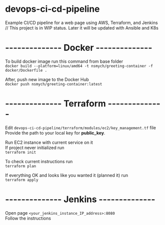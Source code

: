 # devops-ci-cd-pipeline
Example CI/CD pipeline for a web page using AWS, Terraform, and Jenkins <br>
// This project is in WIP status. Later it will be updated with Ansible and K8s

# -------------- Docker -------------- #
To build docker image run this command from base folder <br>
`docker build --platform=linux/amd64 -t nsmych/greeting-container -f docker/Dockerfile .`

After, push new image to the Docker Hub <br>
`docker push nsmych/greeting-container:latest`

# -------------- Terraform -------------- #

Edit `devops-ci-cd-pipeline/terraform/modules/ec2/key_management.tf` file <br>
Provide the path to your local key for **public_key**.

Run EC2 instance with current service on it <br>
If project never initialized run <br>
`terraform init`

To check current instructions run <br>
`terraform plan`

If everything OK and looks like you wanted it (planned it) run <br>
`terraform apply`

# -------------- Jenkins -------------- #

Open page `<your_jenkins_instance_IP_address>:8080` <br>
Follow the instructions
